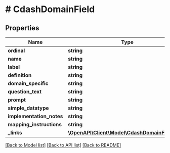 # # CdashDomainField

## Properties

Name | Type | Description | Notes
------------ | ------------- | ------------- | -------------
**ordinal** | **string** |  | [optional]
**name** | **string** |  | [optional]
**label** | **string** |  | [optional]
**definition** | **string** |  | [optional]
**domain_specific** | **string** |  | [optional]
**question_text** | **string** |  | [optional]
**prompt** | **string** |  | [optional]
**simple_datatype** | **string** |  | [optional]
**implementation_notes** | **string** |  | [optional]
**mapping_instructions** | **string** |  | [optional]
**_links** | [**\OpenAPI\Client\Model\CdashDomainFieldLinks**](CdashDomainFieldLinks.md) |  | [optional]

[[Back to Model list]](../../README.md#models) [[Back to API list]](../../README.md#endpoints) [[Back to README]](../../README.md)
